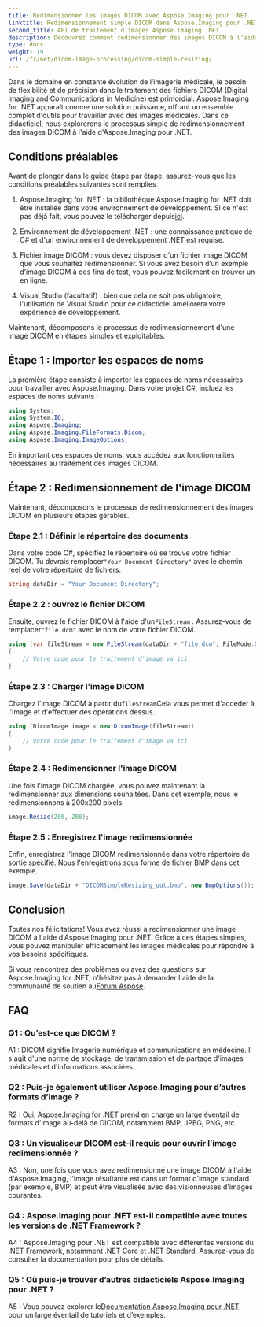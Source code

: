 ```yaml
---
title: Redimensionner les images DICOM avec Aspose.Imaging pour .NET
linktitle: Redimensionnement simple DICOM dans Aspose.Imaging pour .NET
second_title: API de traitement d'images Aspose.Imaging .NET
description: Découvrez comment redimensionner des images DICOM à l'aide d'Aspose.Imaging for .NET, un outil puissant pour le traitement d'images médicales. Des étapes simples pour des résultats précis.
type: docs
weight: 19
url: /fr/net/dicom-image-processing/dicom-simple-resizing/
---
```

Dans le domaine en constante évolution de l’imagerie médicale, le besoin de flexibilité et de précision dans le traitement des fichiers DICOM (Digital Imaging and Communications in Medicine) est primordial. Aspose.Imaging for .NET apparaît comme une solution puissante, offrant un ensemble complet d'outils pour travailler avec des images médicales. Dans ce didacticiel, nous explorerons le processus simple de redimensionnement des images DICOM à l'aide d'Aspose.Imaging pour .NET. 

## Conditions préalables

Avant de plonger dans le guide étape par étape, assurez-vous que les conditions préalables suivantes sont remplies :

1.  Aspose.Imaging for .NET : la bibliothèque Aspose.Imaging for .NET doit être installée dans votre environnement de développement. Si ce n'est pas déjà fait, vous pouvez le télécharger depuis[ici](https://releases.aspose.com/imaging/net/).

2. Environnement de développement .NET : une connaissance pratique de C# et d'un environnement de développement .NET est requise.

3. Fichier image DICOM : vous devez disposer d'un fichier image DICOM que vous souhaitez redimensionner. Si vous avez besoin d’un exemple d’image DICOM à des fins de test, vous pouvez facilement en trouver un en ligne.

4. Visual Studio (facultatif) : bien que cela ne soit pas obligatoire, l'utilisation de Visual Studio pour ce didacticiel améliorera votre expérience de développement.

Maintenant, décomposons le processus de redimensionnement d'une image DICOM en étapes simples et exploitables.

## Étape 1 : Importer les espaces de noms

La première étape consiste à importer les espaces de noms nécessaires pour travailler avec Aspose.Imaging. Dans votre projet C#, incluez les espaces de noms suivants :

```csharp
using System;
using System.IO;
using Aspose.Imaging;
using Aspose.Imaging.FileFormats.Dicom;
using Aspose.Imaging.ImageOptions;
```

En important ces espaces de noms, vous accédez aux fonctionnalités nécessaires au traitement des images DICOM.

## Étape 2 : Redimensionnement de l'image DICOM

Maintenant, décomposons le processus de redimensionnement des images DICOM en plusieurs étapes gérables.

### Étape 2.1 : Définir le répertoire des documents

 Dans votre code C#, spécifiez le répertoire où se trouve votre fichier DICOM. Tu devrais remplacer`"Your Document Directory"` avec le chemin réel de votre répertoire de fichiers.

```csharp
string dataDir = "Your Document Directory";
```

### Étape 2.2 : ouvrez le fichier DICOM

 Ensuite, ouvrez le fichier DICOM à l'aide d'un`FileStream` . Assurez-vous de remplacer`"file.dcm"` avec le nom de votre fichier DICOM.

```csharp
using (var fileStream = new FileStream(dataDir + "file.dcm", FileMode.Open, FileAccess.Read))
{
    // Votre code pour le traitement d'image va ici
}
```

### Étape 2.3 : Charger l'image DICOM

 Chargez l'image DICOM à partir du`fileStream`Cela vous permet d'accéder à l'image et d'effectuer des opérations dessus.

```csharp
using (DicomImage image = new DicomImage(fileStream))
{
    // Votre code pour le traitement d'image va ici
}
```

### Étape 2.4 : Redimensionner l'image DICOM

Une fois l'image DICOM chargée, vous pouvez maintenant la redimensionner aux dimensions souhaitées. Dans cet exemple, nous le redimensionnons à 200x200 pixels.

```csharp
image.Resize(200, 200);
```

### Étape 2.5 : Enregistrez l'image redimensionnée

Enfin, enregistrez l'image DICOM redimensionnée dans votre répertoire de sortie spécifié. Nous l'enregistrons sous forme de fichier BMP dans cet exemple.

```csharp
image.Save(dataDir + "DICOMSimpleResizing_out.bmp", new BmpOptions());
```

## Conclusion

Toutes nos félicitations! Vous avez réussi à redimensionner une image DICOM à l'aide d'Aspose.Imaging pour .NET. Grâce à ces étapes simples, vous pouvez manipuler efficacement les images médicales pour répondre à vos besoins spécifiques.

 Si vous rencontrez des problèmes ou avez des questions sur Aspose.Imaging for .NET, n'hésitez pas à demander l'aide de la communauté de soutien au[Forum Aspose](https://forum.aspose.com/).

## FAQ

### Q1 : Qu’est-ce que DICOM ?

A1 : DICOM signifie Imagerie numérique et communications en médecine. Il s'agit d'une norme de stockage, de transmission et de partage d'images médicales et d'informations associées.

### Q2 : Puis-je également utiliser Aspose.Imaging pour d’autres formats d’image ?

R2 : Oui, Aspose.Imaging for .NET prend en charge un large éventail de formats d'image au-delà de DICOM, notamment BMP, JPEG, PNG, etc.

### Q3 : Un visualiseur DICOM est-il requis pour ouvrir l’image redimensionnée ?

A3 : Non, une fois que vous avez redimensionné une image DICOM à l'aide d'Aspose.Imaging, l'image résultante est dans un format d'image standard (par exemple, BMP) et peut être visualisée avec des visionneuses d'images courantes.

### Q4 : Aspose.Imaging pour .NET est-il compatible avec toutes les versions de .NET Framework ?

A4 : Aspose.Imaging pour .NET est compatible avec différentes versions du .NET Framework, notamment .NET Core et .NET Standard. Assurez-vous de consulter la documentation pour plus de détails.

### Q5 : Où puis-je trouver d’autres didacticiels Aspose.Imaging pour .NET ?

 A5 : Vous pouvez explorer le[Documentation Aspose.Imaging pour .NET](https://reference.aspose.com/imaging/net/) pour un large éventail de tutoriels et d’exemples.